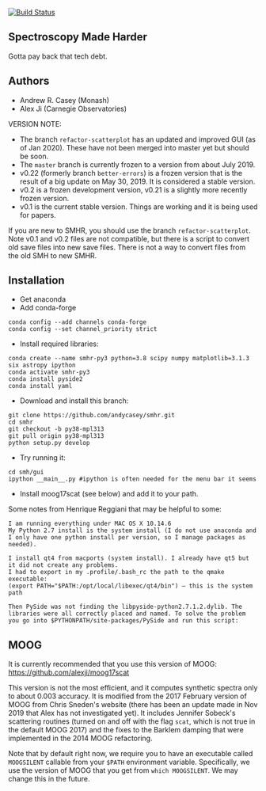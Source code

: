 [![Build Status](https://travis-ci.org/andycasey/smhr.svg?branch=master)](https://travis-ci.org/andycasey/smhr)

Spectroscopy Made Harder
------------------------
Gotta pay back that tech debt.


Authors
-------
 - Andrew R. Casey (Monash)
 - Alex Ji (Carnegie Observatories)

VERSION NOTE:
- The branch `refactor-scatterplot` has an updated and improved GUI (as of Jan 2020). These have not been merged into master yet but should be soon.
- The `master` branch is currently frozen to a version from about July 2019.
- v0.22 (formerly branch `better-errors`) is a frozen version that is the result of a big update on May 30, 2019. It is considered a stable version.
- v0.2 is a frozen development version, v0.21 is a slightly more recently frozen version. 
- v0.1 is the current stable version. Things are working and it is being used for papers.

If you are new to SMHR, you should use the branch `refactor-scatterplot`.
Note v0.1 and v0.2 files are not compatible, but there is a script to convert old save files into new save files.
There is not a way to convert files from the old SMH to new SMHR.

Installation
------------

* Get anaconda
* Add conda-forge
```
conda config --add channels conda-forge
conda config --set channel_priority strict
```
* Install required libraries:
```
conda create --name smhr-py3 python=3.8 scipy numpy matplotlib=3.1.3 six astropy ipython
conda activate smhr-py3
conda install pyside2
conda install yaml
```
* Download and install this branch:
```
git clone https://github.com/andycasey/smhr.git 
cd smhr
git checkout -b py38-mpl313
git pull origin py38-mpl313
python setup.py develop
```
* Try running it:
```
cd smh/gui
ipython __main__.py #ipython is often needed for the menu bar it seems
```
* Install moog17scat (see below) and add it to your path.

Some notes from Henrique Reggiani that may be helpful to some:
```
I am running everything under MAC OS X 10.14.6
My Python 2.7 install is the system install (I do not use anaconda and I only have one python install per version, so I manage packages as needed).

I install qt4 from macports (system install). I already have qt5 but it did not create any problems.
I had to export in my .profile/.bash_rc the path to the qmake executable:
(export PATH="$PATH:/opt/local/libexec/qt4/bin") – this is the system path

Then PySide was not finding the libpyside-python2.7.1.2.dylib. The libraries were all correctly placed and named. To solve the problem you go into $PYTHONPATH/site-packages/PySide and run this script:
```


MOOG
----
It is currently recommended that you use this version of MOOG: https://github.com/alexji/moog17scat

This version is not the most efficient, and it computes synthetic spectra only to about 0.003 accuracy. It is modified from the 2017 February version of MOOG from Chris Sneden's website (there has been an update made in Nov 2019 that Alex has not investigated yet). It includes Jennifer Sobeck's scattering routines (turned on and off with the flag `scat`, which is not true in the default MOOG 2017) and the fixes to the Barklem damping that were implemented in the 2014 MOOG refactoring.

Note that by default right now, we require you to have an executable called `MOOGSILENT` callable from your `$PATH` environment variable. Specifically, we use the version of MOOG that you get from `which MOOGSILENT`. We may change this in the future.
